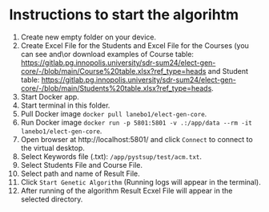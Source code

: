 # Instructions to start the algorihtm

1. Create new empty folder on your device.
2. Create Excel File for the Students and Excel File for the Courses (you can see and\or download examples of Course table: https://gitlab.pg.innopolis.university/sdr-sum24/elect-gen-core/-/blob/main/Course%20table.xlsx?ref_type=heads and Student table: https://gitlab.pg.innopolis.university/sdr-sum24/elect-gen-core/-/blob/main/Students%20table.xlsx?ref_type=heads.
3. Start Docker app.
4. Start terminal in this folder.
5. Pull Docker image ```docker pull lanebo1/elect-gen-core```.
6. Run Docker image ```docker run -p 5801:5801 -v .:/app/data --rm -it lanebo1/elect-gen-core```.
7. Open browser at http://localhost:5801/ and click `Connect` to connect to the virtual desktop.
8. Select Keywords file (.txt): `/app/pystsup/test/acm.txt`.
9. Select Students File and Course File.
10. Select path and name of Result File.
11. Click `Start Genetic Algorithm` (Running logs will appear in the terminal).
12. After running of the algorithm Result Ecxel File will appear in the selected directory.
